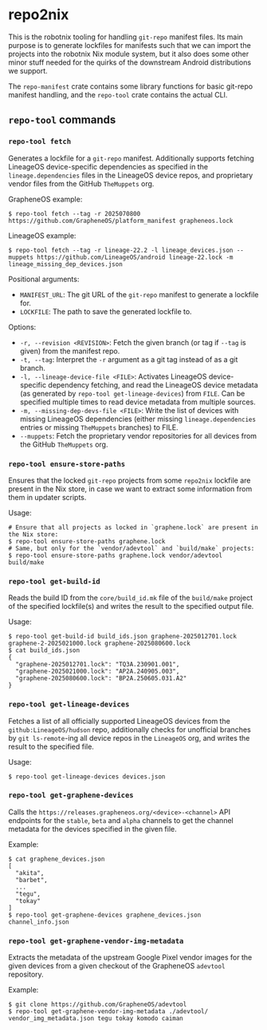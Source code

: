 # repo2nix

This is the robotnix tooling for handling `git-repo` manifest files. Its main
purpose is to generate lockfiles for manifests such that we can import the
projects into the robotnix Nix module system, but it also does some other minor
stuff needed for the quirks of the downstream Android distributions we support.

The `repo-manifest` crate contains some library functions for basic git-repo
manifest handling, and the `repo-tool` crate contains the actual CLI.

## `repo-tool` commands

### `repo-tool fetch`

Generates a lockfile for a `git-repo` manifest. Additionally supports fetching
LineageOS device-specific dependencies as specified in the
`lineage.dependencies` files in the LineageOS device repos, and proprietary
vendor files from the GitHub `TheMuppets` org.

GrapheneOS example:

```console
$ repo-tool fetch --tag -r 2025070800 https://github.com/GrapheneOS/platform_manifest grapheneos.lock
```

LineageOS example:

```console
$ repo-tool fetch --tag -r lineage-22.2 -l lineage_devices.json --muppets https://github.com/LineageOS/android lineage-22.lock -m lineage_missing_dep_devices.json
```

Positional arguments:

- `MANIFEST_URL`: The git URL of the `git-repo` manifest to generate a lockfile for.
- `LOCKFILE`: The path to save the generated lockfile to.

Options:

- `-r, --revision <REVISION>`: Fetch the given branch (or tag if `--tag` is
  given) from the manifest repo.
- `-t, --tag`: Interpret the `-r` argument as a git tag instead of as a git
  branch.
- `-l, --lineage-device-file <FILE>`: Activates LineageOS device-specific
  dependency fetching, and read the LineageOS device metadata (as generated by
  `repo-tool get-lineage-devices`) from `FILE`. Can be specified multiple times
  to read device metadata from multiple sources.
- `-m, --missing-dep-devs-file <FILE>`: Write the list of devices with missing
  LineageOS dependencies (either missing `lineage.dependencies` entries or
  missing `TheMuppets` branches) to FILE.
- `--muppets`: Fetch the proprietary vendor repositories for all devices from
  the GitHub `TheMuppets` org.


### `repo-tool ensure-store-paths`

Ensures that the locked `git-repo` projects from some `repo2nix` lockfile are
present in the Nix store, in case we want to extract some information from them
in updater scripts.

Usage:

```console
# Ensure that all projects as locked in `graphene.lock` are present in the Nix store:
$ repo-tool ensure-store-paths graphene.lock
# Same, but only for the `vendor/adevtool` and `build/make` projects:
$ repo-tool ensure-store-paths graphene.lock vendor/adevtool build/make
```

### `repo-tool get-build-id`

Reads the build ID from the `core/build_id.mk` file of the `build/make` project of the specified lockfile(s) and writes the result to the specified output file.

Usage:

```console
$ repo-tool get-build-id build_ids.json graphene-2025012701.lock graphene-2-2025021000.lock graphene-2025080600.lock
$ cat build_ids.json
{
  "graphene-2025012701.lock": "TQ3A.230901.001",
  "graphene-2025021000.lock": "AP2A.240905.003",
  "graphene-2025080600.lock": "BP2A.250605.031.A2"
}
```

### `repo-tool get-lineage-devices`

Fetches a list of all officially supported LineageOS devices from the
`github:LineageOS/hudson` repo, additionally checks for unofficial branches by
`git ls-remote`-ing all device repos in the `LineageOS` org, and writes the
result to the specified file.

Usage:

```console
$ repo-tool get-lineage-devices devices.json
```

### `repo-tool get-graphene-devices`

Calls the `https://releases.grapheneos.org/<device>-<channel>` API endpoints
for the `stable`, `beta` and `alpha` channels to get the channel metadata for
the devices specified in the given file.

Example:

```console
$ cat graphene_devices.json
[
  "akita",
  "barbet",
  ...
  "tegu",
  "tokay"
]
$ repo-tool get-graphene-devices graphene_devices.json channel_info.json
```

### `repo-tool get-graphene-vendor-img-metadata`

Extracts the metadata of the upstream Google Pixel vendor images for the given
devices from a given checkout of the GrapheneOS `adevtool` repository.

Example:

```console
$ git clone https://github.com/GrapheneOS/adevtool
$ repo-tool get-graphene-vendor-img-metadata ./adevtool/ vendor_img_metadata.json tegu tokay komodo caiman
```
